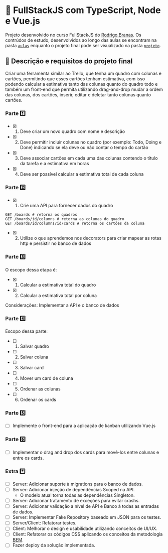 # :green_heart:	FullStackJS com TypeScript, Node e Vue.js

Projeto desenvolvido no curso FullStackJS do [Rodrigo Branas](https://branas.io).
Os contrúdos de estudo, desenvolvidos ao longo das aulas se encontram na pasta [`aulas`](./aulas/) enquanto o projeto final pode ser visualizado na pasta [`projeto`](./projeto/).

## :scroll:	Descrição e requisitos do projeto final

Criar uma ferramenta similar ao Trello, que tenha um quadro com colunas e cartões, permitindo que esses cartões tenham estimativa, com isso podendo calcular a estimativa tanto das colunas quanto do quadro todo e também um front-end que permita utilizando drag-and-drop mudar a ordem das colunas, dos cartões, inserir, editar e deletar tanto colunas quanto cartões.

### Parte :one:

- [x] 1. Deve criar um novo quadro com nome e descrição
- [x] 2. Deve permitir incluir colunas no quadro (por exemplo: Todo, Doing e Done) indicando se ela deve ou não contar o tempo do cartão
- [x] 3. Deve associar cartões em cada uma das colunas contendo o título da tarefa e a estimativa em horas
- [x] 4. Deve ser possível calcular a estimativa total de cada coluna

### Parte :two:

- [x] 1. Crie uma API para fornecer dados do quadro

```
GET /boards # retorna os quadros
GET /boards/id/columns # retorna as colunas do quadro
GET /boards/id/columns/id/cards # retorna os cartões da coluna
```

- [x] 2. Utilize o que aprendemos nos decorators para criar mapear as rotas http e persistir no banco de dados

### Parte :three:

O escopo dessa etapa é:
- [x] 1. Calcular a estimativa total do quadro
- [x] 2. Calcular a estimativa total por coluna

Considerações: Implementar a API e o banco de dados

### Parte :four:

Escopo dessa parte:
- [ ] 1. Salvar quadro
- [ ] 2. Salvar coluna
- [ ] 3. Salvar card
- [ ] 4. Mover um card de coluna
- [ ] 5. Ordenar as colunas
- [ ] 6. Ordenar os cards

### Parte :five:

- [ ] Implemente o front-end para a aplicação de kanban utilizando Vue.js

### Parte :six:

- [ ] Implementar o drag and drop dos cards para movê-los entre colunas e entre os cards.

### Extra :asterisk:

- [ ] Server: Adicionar suporte à migrations para o banco de dados.
- [ ] Server: Adicionar injeção de dependências Scoped na API.
  - O modelo atual torna todas as dependências Singleton.
- [ ] Server: Adicionar tratamento de exceções para evitar crashs.
- [ ] Server: Adicionar validação a nível de API e Banco à todas as entradas de dados.
- [ ] Server: Implementar Fake Repository baseado em JSON para os testes.
- [ ] Server/Client: Refatorar testes.
- [ ] Client: Melhorar o design e usabilidade utilizando conceitos de UI/UX.
- [ ] Client: Refatorar os códigos CSS aplicando os conceitos da metodologia [BEM](https://getbem.com/introduction).
- [ ] Fazer deploy da solução implementada.
